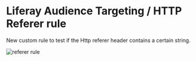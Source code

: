 # Liferay Audience Targeting / HTTP Referer rule


New custom rule to test if the Http referer header contains a certain string.

![referer rule](http://i.imgur.com/1ucgP8D.jpg)
